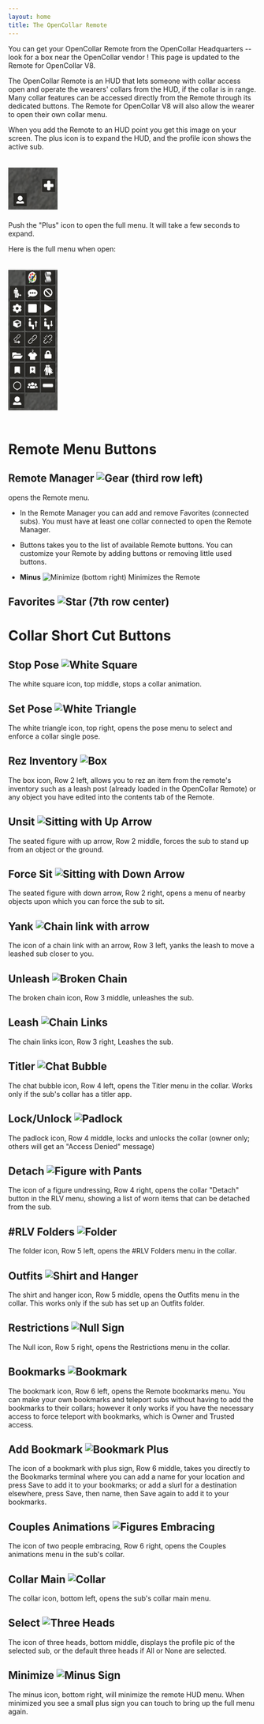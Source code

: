 ```yaml
---
layout: home
title: The OpenCollar Remote
---
```

You can get your OpenCollar Remote from the OpenCollar Headquarters -- look for a box near the OpenCollar vendor !  This page is updated to the Remote for OpenCollar V8.

The OpenCollar Remote is an HUD that lets someone with collar access open and operate the wearers' collars from the HUD, if the collar is in range.  Many collar features can be accessed directly from the Remote through its dedicated buttons.  The Remote for OpenCollar V8 will also allow the wearer to open their own collar menu.   

When you add the Remote to an HUD point you get this image on your screen.  The plus icon is to expand the HUD, and the profile icon shows the active sub.
<div style="width: 100%; text-align: left;">
<img src="/static/RemoteStart.png" width="100" style="margin: 20px auto;" />
</div>  
Push the "Plus" icon to open the full menu.  It will take a few seconds to expand.   

Here is the full menu when open:  
<div style="width: 100%; text-align: left;">
<img src="/static/RemoteV8.png" width="100" style="margin: 20px auto;" />
</div>  

# Remote Menu Buttons  

## **Remote Manager** ![Gear](https://opencollar.cc/static/Gear.PNG "Remote Manager")  (third row left) 
 opens the Remote menu.   
 
 - In the Remote Manager you can add and remove Favorites (connected subs).  You must have at least one collar connected to open the Remote Manager.
 - Buttons takes you to the list of available Remote buttons.  You can customize your Remote by adding buttons or removing little used buttons.

- **Minus** ![Minimize](https://opencollar.cc/static/Minimize.PNG "Minimize") (bottom right)  Minimizes the Remote  

## Favorites ![Star](https://opencollar.cc/static/Star.png "Favorites") (7th row center)  


# Collar Short Cut Buttons

## Stop Pose ![White Square](https://opencollar.cc/static/StopAnim.PNG "Stop Pose") 

The white square icon, top middle, stops a collar animation.

## Set Pose ![White Triangle](https://opencollar.cc/static/StartAnim.PNG "Set Pose")  
The white triangle icon, top right, opens the pose menu to select and enforce a collar single pose.
##  Rez Inventory ![Box](https://opencollar.cc/static/Rez.PNG "Rez Inventory Item")  
The box icon, Row 2 left, allows you to rez an item from the remote's inventory such as a leash post (already loaded in the OpenCollar Remote) or any object you have edited into the contents tab of the Remote.  
## Unsit ![Sitting with Up Arrow](https://opencollar.cc/static/UnSit.PNG "Unsit")
The seated figure with up arrow, Row 2 middle, forces the sub to stand up from an object or the ground.
## Force Sit ![Sitting with Down Arrow](https://opencollar.cc/static/Sit.PNG "Force Sit") 
The seated figure with down arrow, Row 2 right, opens a menu of nearby objects upon which you can force the sub to sit.  
## Yank ![Chain link with arrow](https://opencollar.cc/static/Yank.PNG "Yank")
The icon of a chain link with an arrow, Row 3 left, yanks the leash to move a leashed sub closer to you.
## Unleash ![Broken Chain](https://opencollar.cc/static/Unleash.PNG "Unleash")  
The broken chain icon, Row 3 middle, unleashes the sub.  
## Leash ![Chain Links](https://opencollar.cc/static/Leash.PNG "Leash")
The chain links icon, Row 3 right, Leashes the sub.
## Titler ![Chat Bubble](https://opencollar.cc/static/Titler.PNG "Titler")
The chat bubble icon, Row 4 left, opens the Titler menu in the collar.  Works only if the sub's collar has a titler app.
## Lock/Unlock ![Padlock](https://opencollar.cc/static/Lock.PNG "Lock/Unlock")  
The padlock icon, Row 4 middle, locks and unlocks the collar (owner only; others will get an "Access Denied" message)
## Detach ![Figure with Pants](https://opencollar.cc/static/Detach.PNG "Detach")
The icon of a figure undressing, Row 4 right, opens the collar "Detach" button in the RLV menu, showing a list of worn items that can be detached from the sub.  
## #RLV Folders ![Folder](https://opencollar.cc/static/Folders.PNG "Folders")
The folder icon, Row 5 left, opens the #RLV Folders menu in the collar.
## Outfits ![Shirt and Hanger](https://opencollar.cc/static/Outfits.PNG "Outfits")
The shirt and hanger icon, Row 5 middle, opens the Outfits menu in the collar.  This works only if the sub has set up an Outfits folder.
## Restrictions ![Null Sign](https://opencollar.cc/static/Restrictions.PNG "Restrictions")  
The Null icon, Row 5 right, opens the Restrictions menu in the collar.  
## Bookmarks ![Bookmark](https://opencollar.cc/static/Bookmarks.PNG "Bookmarks")
The bookmark icon, Row 6 left, opens the Remote bookmarks menu. You can make your own bookmarks and teleport subs without having to add the bookmarks to their collars; however it only works if you have the necessary access to force teleport with bookmarks, which is Owner and Trusted access.
## Add Bookmark ![Bookmark Plus](https://opencollar.cc/static/AddBookmark.PNG "Add Bookmark")  
The icon of a bookmark with plus sign, Row 6 middle, takes you directly to the Bookmarks terminal where you can add a name for your location and press Save to add it to your bookmarks; or add a slurl for a destination elsewhere, press Save, then name, then Save again to add it to your bookmarks. 
## Couples Animations ![Figures Embracing](https://opencollar.cc/static/Couples.PNG "Couples Animations")
The icon of two people embracing, Row 6 right, opens the Couples animations menu in the sub's collar. 
## Collar Main ![Collar](https://opencollar.cc/static/Collar.PNG "Collar")
The collar icon, bottom left, opens the sub's collar main menu.
## Select ![Three Heads](https://opencollar.cc/static/Select.PNG "Select")
The icon of three heads, bottom middle, displays the profile pic of the selected sub, or the default three heads if All or None are selected.
## Minimize ![Minus Sign](https://opencollar.cc/static/Minimize.PNG "Minimize")  
The minus icon, bottom right, will minimize the remote HUD menu.  When minimized you see a small plus sign you can touch to bring up the full menu again.  


